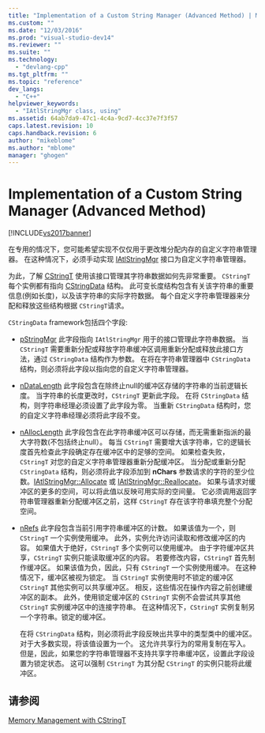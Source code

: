 ```yaml
---
title: "Implementation of a Custom String Manager (Advanced Method) | Microsoft Docs"
ms.custom: ""
ms.date: "12/03/2016"
ms.prod: "visual-studio-dev14"
ms.reviewer: ""
ms.suite: ""
ms.technology: 
  - "devlang-cpp"
ms.tgt_pltfrm: ""
ms.topic: "reference"
dev_langs: 
  - "C++"
helpviewer_keywords: 
  - "IAtlStringMgr class, using"
ms.assetid: 64ab7da9-47c1-4c4a-9cd7-4cc37e7f3f57
caps.latest.revision: 10
caps.handback.revision: 6
author: "mikeblome"
ms.author: "mblome"
manager: "ghogen"
---
```

# Implementation of a Custom String Manager (Advanced Method)
[!INCLUDE[vs2017banner](../assembler/inline/includes/vs2017banner.md)]

在专用的情况下，您可能希望实现不仅仅用于更改堆分配内存的自定义字符串管理器。  在这种情况下，必须手动实现 [IAtlStringMgr](../atl-mfc-shared/reference/iatlstringmgr-class.md) 接口为自定义字符串管理器。  
  
 为此，了解 [CStringT](../atl-mfc-shared/reference/cstringt-class.md) 使用该接口管理其字符串数据如何先非常重要。  `CStringT` 每个实例都有指向 [CStringData](../atl-mfc-shared/reference/cstringdata-class.md) 结构。  此可变长度结构包含有关该字符串的重要信息\(例如长度\)，以及该字符串的实际字符数据。  每个自定义字符串管理器来分配和释放这些结构根据 `CStringT`请求。  
  
 `CStringData` framework包括四个字段:  
  
-   [pStringMgr](../Topic/CStringData::pStringMgr.md) 此字段指向 `IAtlStringMgr` 用于的接口管理此字符串数据。  当 `CStringT` 需要重新分配或释放字符串缓冲区调用重新分配或释放此接口方法，通过 `CStringData` 结构作为参数。  在将在字符串管理器中 `CStringData` 结构，则必须将此字段以指向您的自定义字符串管理器。  
  
-   [nDataLength](../Topic/CStringData::nDataLength.md) 此字段包含在除终止null的缓冲区存储的字符串的当前逻辑长度。  当字符串的长度更改时，`CStringT` 更新此字段。  在将 `CStringData` 结构，则字符串经理必须设置了此字段为零。  当重新 `CStringData` 结构时，您的自定义字符串经理必须将此字段不变。  
  
-   [nAllocLength](../Topic/CStringData::nAllocLength.md) 此字段包含在此字符串缓冲区可以存储，而无需重新指派的最大字符数\(不包括终止null）。  每当 `CStringT` 需要增大该字符串，它的逻辑长度首先检查此字段确定存在缓冲区中的足够的空间。  如果检查失败，`CStringT` 对您的自定义字符串管理器重新分配缓冲区。  当分配或重新分配 `CStringData` 结构，则必须将此字段添加到 **nChars** 参数请求的字符的至少位数。[IAtlStringMgr::Allocate](../Topic/IAtlStringMgr::Allocate.md) 或 [IAtlStringMgr::Reallocate](../Topic/IAtlStringMgr::Reallocate.md)。  如果与请求对缓冲区的更多的空间，可以将此值以反映可用实际的空间量。  它必须调用返回字符串管理器重新分配缓冲区之前，这样 `CStringT` 存在该字符串填充整个分配空间。  
  
-   [nRefs](../Topic/CStringData::nRefs.md) 此字段包含当前引用字符串缓冲区的计数。  如果该值为一个，则 `CStringT` 一个实例使用缓冲。  此外，实例允许访问读取和修改缓冲区的内容。  如果值大于绝好，`CStringT` 多个实例可以使用缓冲。  由于字符缓冲区共享，`CStringT` 实例只能读取缓冲区的内容。  若要修改内容，`CStringT` 首先制作缓冲区。  如果该值为负，因此，只有 `CStringT` 一个实例使用缓冲。  在这种情况下，缓冲区被视为锁定。  当 `CStringT` 实例使用时不锁定的缓冲区 `CStringT` 其他实例可以共享缓冲区。  相反，这些情况在操作内容之前创建缓冲区的副本。  此外，使用锁定缓冲区的 `CStringT` 实例不会尝试共享其他 `CStringT` 实例缓冲区中的连接字符串。  在这种情况下，`CStringT` 实例复制另一个字符串。锁定的缓冲区。  
  
     在将 `CStringData` 结构，则必须将此字段反映出共享中的类型类中的缓冲区。  对于大多数实现，将该值设置为一个。  这允许共享行为的常用复制在写入。  但是，因此，如果您的字符串管理器不支持共享字符串缓冲区，设置此字段设置为锁定状态。  这可以强制 `CStringT` 为其分配 `CStringT` 的实例只能将此缓冲区。  
  
## 请参阅  
 [Memory Management with CStringT](../atl-mfc-shared/memory-management-with-cstringt.md)
